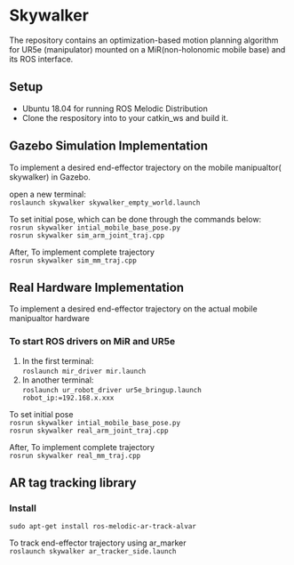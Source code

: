 # Skywalker
The repository contains an optimization-based motion planning algorithm for UR5e (manipulator) mounted on a MiR(non-holonomic mobile base) and its ROS interface.

## Setup
* Ubuntu 18.04 for running ROS Melodic Distribution
* Clone the respository into to your catkin_ws and build it.
## Gazebo Simulation Implementation
To implement a desired end-effector trajectory on the mobile manipualtor( skywalker) in Gazebo.

open a new terminal: <br/>
``` roslaunch skywalker skywalker_empty_world.launch ```

To set initial pose, which can be done through the commands below:
<br />
``` rosrun skywalker intial_mobile_base_pose.py ```
<br />
``` rosrun skywalker sim_arm_joint_traj.cpp ```
<br/>

After, To implement complete trajectory 
<br />
``` rosrun skywalker sim_mm_traj.cpp ```
<br />
## Real Hardware Implementation
To implement a desired end-effector trajectory on the actual mobile manipualtor hardware

### To start ROS drivers on MiR and UR5e 
1. In the first terminal: <br/>
``` roslaunch mir_driver mir.launch ```
2. In another terminal: <br />
``` roslaunch ur_robot_driver ur5e_bringup.launch robot_ip:=192.168.x.xxx ```

To set initial pose
<br />
``` rosrun skywalker intial_mobile_base_pose.py ```
<br />
``` rosrun skywalker real_arm_joint_traj.cpp ```
<br/>

After, To implement complete trajectory 
<br />
``` rosrun skywalker real_mm_traj.cpp ```
<br />
## AR tag tracking library
### Install
``` sudo apt-get install ros-melodic-ar-track-alvar ```
<br />

To track end-effector trajectory using ar_marker <br />
``` roslaunch skywalker ar_tracker_side.launch ```
